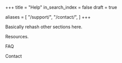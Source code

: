 +++
title = "Help"
in_search_index = false
draft = true

aliases = [
    "/support/",
    "/contact/",
]
+++

Basically rehash other sections here.

Resources.

FAQ

Contact
